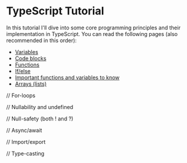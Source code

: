 # TypeScript Tutorial
In this tutorial I'll dive into some core programming principles and their implementation in TypeScript. You can read the following pages (also recommended in this order):

- [Variables](variables.md)
- [Code blocks](codeblocks.md)
- [Functions](functions.md)
- [If/else](ifelse.md)
- [Important functions and variables to know](important-functions-and-variables.md)
- [Arrays (lists)](arrays.md)

// For-loops

// Nullability and undefined

// Null-safety (both ! and ?)

// Async/await

// Import/export

// Type-casting
